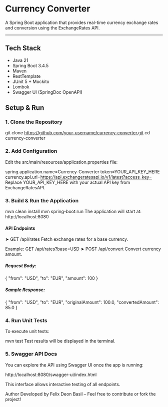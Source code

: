 # Currency Converter

A Spring Boot application that provides real-time currency exchange rates and conversion using the ExchangeRates API.

---

## Tech Stack

- Java 21  
- Spring Boot 3.4.5  
- Maven  
- RestTemplate  
- JUnit 5 + Mockito  
- Lombok  
- Swagger UI (SpringDoc OpenAPI)

##  Setup & Run

### 1. Clone the Repository

git clone https://github.com/your-username/currency-converter.git
cd currency-converter
### 2. Add Configuration
Edit the src/main/resources/application.properties file:

spring.application.name=Currency-Converter
token=YOUR_API_KEY_HERE
currency.api.url=https://api.exchangeratesapi.io/v1/latest?access_key=
Replace YOUR_API_KEY_HERE with your actual API key from ExchangeRatesAPI.

### 3. Build & Run the Application

mvn clean install
mvn spring-boot:run
The application will start at: http://localhost:8080

#### API Endpoints
➤ GET /api/rates
Fetch exchange rates for a base currency.

Example:
GET /api/rates?base=USD
➤ POST /api/convert
Convert currency amount.

##### Request Body:
{
  "from": "USD",
  "to": "EUR",
  "amount": 100
}
##### Sample Response:
{
  "from": "USD",
  "to": "EUR",
  "originalAmount": 100.0,
  "convertedAmount": 85.0
}
### 4. Run Unit Tests
To execute unit tests:

mvn test
Test results will be displayed in the terminal.

### 5. Swagger API Docs
You can explore the API using Swagger UI once the app is running:

http://localhost:8080/swagger-ui/index.html

This interface allows interactive testing of all endpoints.

Author
Developed by Felix Deon Basil – Feel free to contribute or fork the project!


